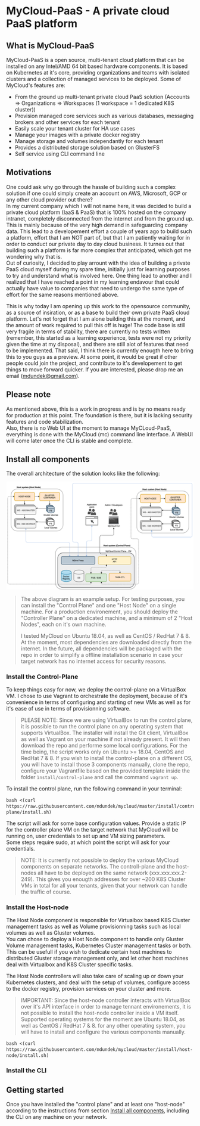 # MyCloud-PaaS - A private cloud PaaS platform

## What is MyCloud-PaaS

MyCloud-PaaS is a open source, multi-tenant cloud platform that can be installed on any Intel/AMD 64 bit based hardware components. It is based on Kubernetes at it's core, providing organizations and teams with isolated clusters and a collection of managed services to be deployed. Some of MyCloud's features are:

- From the ground up multi-tenant private cloud PaaS solution (Accounts => Organizations => Workspaces (1 workspace = 1 dedicated K8S cluster))
- Provision managed core services such as various databases, messaging brokers and other services for each tenant
- Easily scale your tenant cluster for HA use cases
- Manage your images with a private docker registry
- Manage storage and volumes independantly for each tenant
- Provides a distributed storage solution based on GlusterFS
- Self service using CLI command line

## Motivations

One could ask why go through the hassle of building such a complex solution if one could simply create an account on AWS, Microsoft, GCP or any other cloud provider out there?  
In my current company which I will not name here, it was decided to build a private cloud platform (IaaS & PaaS) that is 100% hosted on the company intranet, completely disconnected from the internet and from the ground up. This is mainly because of the very high demand in safeguarding company data. This lead to a developement effort a couple of years ago to build such a platform, effort that I am NOT part of, but that I am patiently waiting for in order to conduct our private day to day cloud business. It turnes out that building such a platform is far more complex that anticipated, which got me wondering why that is.  
Out of curiosity, I decided to play arrount with the idea of building a private PaaS cloud myself during my spare time, initially just for learning purposes to try and understand what is involved here. One thing lead to another and I realized that I have reached a point in my learning endavour that could actually have value to companies that need to undergo the same type of effort for the same reasons mentioned above.  
  
This is why today I am opening up this work to the opensource community, as a source of insiration, or as a base to build their own private PaaS cloud platform. Let's not forget that I am alone building this at the moment, and the amount of work required to pull this off is huge! The code base is still very fragile in terms of stability, there are currently no tests written (remember, this started as a learning experience, tests were not my priority given the time at my disposal), and there are still alot of features that need to be implemented. That said, I think there is currently enougth here to bring this to you guys as a preview. At some point, it would be great if other people could join the project, and contribute to it's developement to get things to move forward quicker. If you are interested, please drop me an email (mdundek@gmail.com).

## Please note

As mentioned above, this is a work in progress and is by no means ready for production at this point. The foundation is there, but it is lacking security features and code stabilization.  
Also, there is no Web UI at the moment to manage MyCLoud-PaaS, everything is done with the MyCloud (mc) command line interface. A WebUI will come later once the CLI is stable and complete.

## Install all components

The overall architecture of the solution looks like the following:

![MyCloud PaaS Component diagram](./resources/component-diagram.png)

> The above diagram is an example setup. For testing purposes, you can install the "Control Plane" and one "Host Node" on a single machine. 
> For a production environement, you should deploy the "Controller Plane" on a dedicated machine, and a minimum of 2 "Host Nodes", each on it's own machine.
>
> I tested MyCloud on Ubuntu 18.04, as well as CentOS / RedHat 7 & 8.
> At the moment, most dependencies are downloaded directly from the internet. In the future, all dependencies will be packaged with the repo in order to simplify a offline installation scenario in case your target network has no internet access for security reasons. 

### Install the Control-Plane

To keep things easy for now, we deploy the control-plane on a VirtualBox VM. I chose to use Vagrant to orchestrate the deployment, because of it's convenience in terms of configuring and starting of new VMs as well as for it's ease of use in terms of provisionning software.

> PLEASE NOTE: Since we are using VirtualBox to run the control plane, it is possible to run the control plane on any operating system that supports VirtualBox.
> The installer will install the Git client, VirtualBox as well as Vagrant on your machine if not already present. It will then download the repo and performe some local configurations.
> For the time being, the script works only on Ubuntu >= 18.04, CentOS and RedHat 7 & 8. If you wish to install the control-plane on a different OS, you will have to install those 3 components manually, clone the repo, configure your Vagrantfile based on the provided template inside the folder `ìnstall/control-plane` and call the command `vagrant up`.

To install the control plane, run the following command in your terminal:

```
bash <(curl https://raw.githubusercontent.com/mdundek/mycloud/master/install/control-plane/install.sh)
```

The script will ask for some base configuration values. Provide a static IP for the controller plane VM on the target network that MyCloud will be running on, user credentials to set up and VM sizing parameters.  
Some steps require sudo, at which point the script will ask for your credentials.

> NOTE: It is currently not possible to deploy the various MyCloud components on separate networks. The controll-plane and the host-nodes all have to be deployed on the same network (xxx.xxx.xxx.2-249). This gives you enougth addresses for over ~200 K8S Cluster VMs in total for all your tenants, given that your network can handle the traffic of course.

### Install the Host-node

The Host Node component is responsible for Virtualbox based K8S Cluster management tasks as well as Volume provisionning tasks such as local volumes as well as Gluster volumes.  
You can chose to deploy a Host Node component to handle only Gluster Volume management tasks, Kubernetes Cluster management tasks or both. This can be usefull if you wish to dedicate certain host machines to distributed Gluster storage management only, and let other host machines deal with Virtualbox and K8S Cluster specific tasks.  

The Host Node controllers will also take care of scaling up or down your Kubernetes clusters, and deal with the setup of volumes, configure access to the docker registry, provision services on your cluster and more.

> IMPORTANT: Since the host-node controller interacts with VirtualBox over it's API interface in order to manage tennant environements, it is not possible to install the host-node controller inside a VM itself.
> Supported operating systems for the moment are Ubuntu 18.04, as well as CentOS / RedHat 7 & 8. for any other operating system, you will have to install and configure the various components manually.

```
bash <(curl https://raw.githubusercontent.com/mdundek/mycloud/master/install/host-node/install.sh)
```



### Install the CLI



## Getting started

Once you have installed the "control plane" and at least one "host-node" according to the instructions from section [Install all components](#install-all-components), including the CLI on any machine on your network.  

